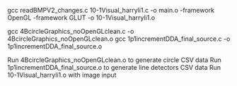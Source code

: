 gcc readBMPV2_changes.c 10-1Visual_harryli1.c -o main.o -framework OpenGL -framework GLUT -o 10-1Visual_harryli1.o

gcc 4BcircleGraphics_noOpenGLclean.c -o 4BcircleGraphics_noOpenGLclean.o
gcc 1p1incrementDDA_final_source.c -o 1p1incrementDDA_final_source.o

Run 4BcircleGraphics_noOpenGLclean.o to generate circle CSV data
Run 1p1incrementDDA_final_source.o to generate line detectors CSV data
Run 10-1Visual_harryli1.o with image input

